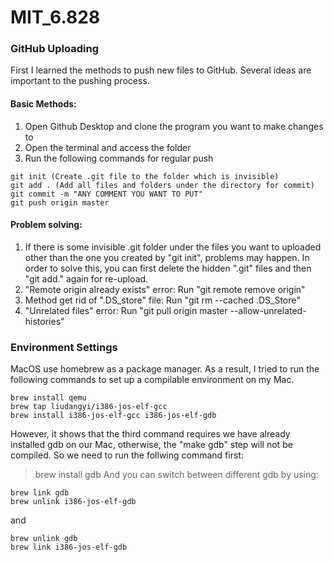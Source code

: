 # MIT_6.828
### GitHub Uploading
First I learned the methods to push new files to GitHub. Several ideas are important to the pushing process.

#### Basic Methods:
1. Open Github Desktop and clone the program you want to make changes to
2. Open the terminal and access the folder
3. Run the following commands for regular push
  ```
  git init (Create .git file to the folder which is invisible)
  git add . (Add all files and folders under the directory for commit)
  git commit -m "ANY COMMENT YOU WANT TO PUT"
  git push origin master
  ```

#### Problem solving:
1. If there is some invisible .git folder under the files you want to uploaded other than the one you created by "git init", problems may happen. In order to solve this, you can first delete the hidden ".git" files and then "git add." again for re-upload.
2. "Remote origin already exists" error: Run "git remote remove origin"
3. Method get rid of ".DS_store" file: Run "git rm --cached .DS_Store"
4. "Unrelated files" error: Run "git pull origin master --allow-unrelated-histories"

### Environment Settings
MacOS use homebrew as a package manager. As a result, I tried to run the following commands to set up a compilable environment on my Mac.
```
brew install qemu
brew tap liudangyi/i386-jos-elf-gcc
brew install i386-jos-elf-gcc i386-jos-elf-gdb
```
However, it shows that the third command requires we have already installed gdb on our Mac, otherwise, the "make gdb" step will not be compiled. So we need to run the follwing command first:
> brew install gdb
And you can switch between different gdb by using:
```
brew link gdb
brew unlink i386-jos-elf-gdb
```
and 
```
brew unlink gdb
brew link i386-jos-elf-gdb
```
